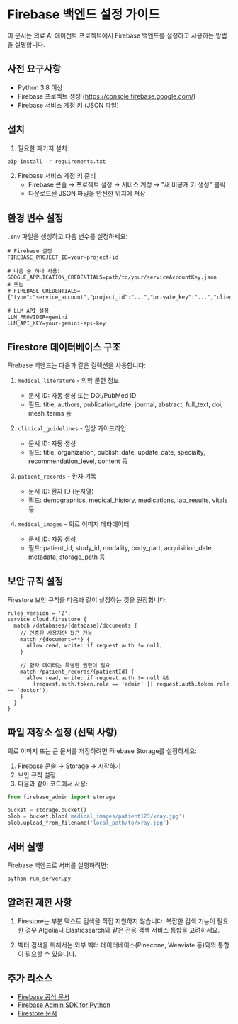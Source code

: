 # Firebase 백엔드 설정 가이드

이 문서는 의료 AI 에이전트 프로젝트에서 Firebase 백엔드를 설정하고 사용하는 방법을 설명합니다.

## 사전 요구사항

- Python 3.8 이상
- Firebase 프로젝트 생성 (https://console.firebase.google.com/)
- Firebase 서비스 계정 키 (JSON 파일)

## 설치

1. 필요한 패키지 설치:

```bash
pip install -r requirements.txt
```

2. Firebase 서비스 계정 키 준비
   - Firebase 콘솔 → 프로젝트 설정 → 서비스 계정 → "새 비공개 키 생성" 클릭
   - 다운로드된 JSON 파일을 안전한 위치에 저장

## 환경 변수 설정

`.env` 파일을 생성하고 다음 변수를 설정하세요:

```
# Firebase 설정
FIREBASE_PROJECT_ID=your-project-id

# 다음 중 하나 사용:
GOOGLE_APPLICATION_CREDENTIALS=path/to/your/serviceAccountKey.json
# 또는
# FIREBASE_CREDENTIALS={"type":"service_account","project_id":"...","private_key":"...","client_email":"..."}

# LLM API 설정
LLM_PROVIDER=gemini
LLM_API_KEY=your-gemini-api-key
```

## Firestore 데이터베이스 구조

Firebase 백엔드는 다음과 같은 컬렉션을 사용합니다:

1. `medical_literature` - 의학 문헌 정보
   - 문서 ID: 자동 생성 또는 DOI/PubMed ID
   - 필드: title, authors, publication_date, journal, abstract, full_text, doi, mesh_terms 등

2. `clinical_guidelines` - 임상 가이드라인
   - 문서 ID: 자동 생성
   - 필드: title, organization, publish_date, update_date, specialty, recommendation_level, content 등

3. `patient_records` - 환자 기록
   - 문서 ID: 환자 ID (문자열)
   - 필드: demographics, medical_history, medications, lab_results, vitals 등

4. `medical_images` - 의료 이미지 메타데이터
   - 문서 ID: 자동 생성
   - 필드: patient_id, study_id, modality, body_part, acquisition_date, metadata, storage_path 등

## 보안 규칙 설정

Firestore 보안 규칙을 다음과 같이 설정하는 것을 권장합니다:

```
rules_version = '2';
service cloud.firestore {
  match /databases/{database}/documents {
    // 인증된 사용자만 접근 가능
    match /{document=**} {
      allow read, write: if request.auth != null;
    }
    
    // 환자 데이터는 특별한 권한이 필요
    match /patient_records/{patientId} {
      allow read, write: if request.auth != null && 
        (request.auth.token.role == 'admin' || request.auth.token.role == 'doctor');
    }
  }
}
```

## 파일 저장소 설정 (선택 사항)

의료 이미지 또는 큰 문서를 저장하려면 Firebase Storage를 설정하세요:

1. Firebase 콘솔 → Storage → 시작하기
2. 보안 규칙 설정
3. 다음과 같이 코드에서 사용:

```python
from firebase_admin import storage

bucket = storage.bucket()
blob = bucket.blob('medical_images/patient123/xray.jpg')
blob.upload_from_filename('local_path/to/xray.jpg')
```

## 서버 실행

Firebase 백엔드로 서버를 실행하려면:

```bash
python run_server.py
```

## 알려진 제한 사항

1. Firestore는 부분 텍스트 검색을 직접 지원하지 않습니다. 복잡한 검색 기능이 필요한 경우 Algolia나 Elasticsearch와 같은 전용 검색 서비스 통합을 고려하세요.

2. 벡터 검색을 위해서는 외부 벡터 데이터베이스(Pinecone, Weaviate 등)와의 통합이 필요할 수 있습니다.

## 추가 리소스

- [Firebase 공식 문서](https://firebase.google.com/docs)
- [Firebase Admin SDK for Python](https://firebase.google.com/docs/admin/setup)
- [Firestore 문서](https://firebase.google.com/docs/firestore) 